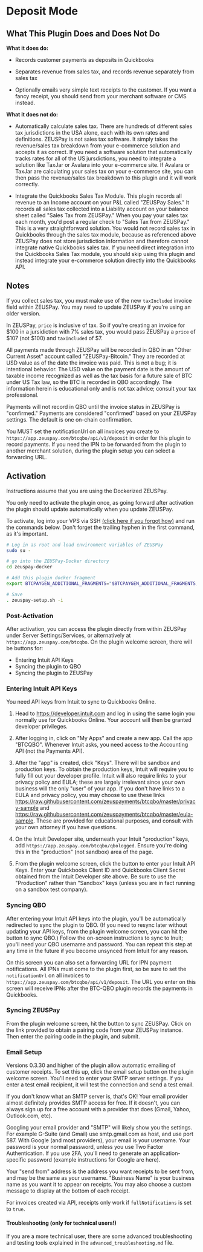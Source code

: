<h1>Deposit Mode</h1>

<h2>What This Plugin Does and Does Not Do</h2>

**What it does do:**

* Records customer payments as deposits in Quickbooks

* Separates revenue from sales tax, and records revenue separately from sales tax

* Optionally emails very simple text receipts to the customer. If you want a fancy receipt, you should send from your merchant software or CMS instead.

**What it does not do:**

* Automatically calculate sales tax. There are hundreds of different sales tax jurisdictions in the USA alone, each with its own rates and definitions. ZEUSPay is not sales tax software. It simply takes the revenue/sales tax breakdown from your e-commerce solution and accepts it as correct. If you need a software solution that automatically tracks rates for all of the US jursdictions, you need to integrate a solution like TaxJar or Avalara into your e-commerce site. If Avalara or TaxJar are calculating your sales tax on your e-commerce site, you can then pass the revenue/sales tax breakdown to this plugin and it will work correctly.

* Integrate the Quickbooks Sales Tax Module. This plugin records all revenue to an Income account on your P&L called "ZEUSPay Sales." It records all sales tax collected into a Liability account on your balance sheet called "Sales Tax from ZEUSPay." When you pay your sales tax each month, you'd post a regular check to "Sales Tax from ZEUSPay." This is a very straightforward solution. You would not record sales tax in Quickbooks through the sales tax module, because as referenced above ZEUSPay does not store jurisdiction information and therefore cannot integrate native Quickbooks sales tax. If you need direct integration into the Quickbooks Sales Tax module, you should skip using this plugin and instead integrate your e-commerce solution directly into the Quickbooks API.

<h2>Notes</h2>

If you collect sales tax, you must make use of the new `taxIncluded` invoice field within ZEUSPay. You may need to update ZEUSPay if you're using an older version.

In ZEUSPay, `price` is inclusive of tax. So if you're creating an invoice for $100 in a jursidiction with 7% sales tax, you would pass ZEUSPay a `price` of $107 (not $100) and `taxIncluded` of $7.

All payments made through ZEUSPay will be recorded in QBO in an "Other Current Asset" account called "ZEUSPay-Bitcoin." They are recorded at USD value as of the date the invoice was paid. This is not a bug; it is intentional behavior. The USD value on the payment date is the amount of taxable income recognized as well as the tax basis for a future sale of BTC under US Tax law, so the BTC is recorded in QBO accordingly. The information herein is educational only and is not tax advice; consult your tax professional.

Payments will not record in QBO until the invoice status in ZEUSPay is "confirmed." Payments are considered "confirmed" based on your ZEUSPay settings. The default is one on-chain confirmation.

You MUST set the notificationUrl on all invoices you create to `https://app.zeuspay.com/btcqbo/api/v1/deposit` in order for this plugin to record payments. If you need the IPN to be forwarded from the plugin to another merchant solution, during the plugin setup you can select a forwarding URL.

<h2>Activation</h2>

Instructions assume that you are using the Dockerized ZEUSPay.

You only need to activate the plugin once, as going forward after activation the plugin should update automatically when you update ZEUSPay.

To activate, log into your VPS via SSH [(click here if you forgot how)](https://github.com/zeuspayments/btcqbo/blob/master/ssh.md) and run the commands below. Don't forget the trailing hyphen in the first command, as it's important.

```bash
# Log in as root and load environment variables of ZEUSPay
sudo su -

# go into the ZEUSPay-Docker directory
cd zeuspay-docker

# Add this plugin docker fragment
export BTCPAYGEN_ADDITIONAL_FRAGMENTS="$BTCPAYGEN_ADDITIONAL_FRAGMENTS;opt-add-btcqbo"

# Save
. zeuspay-setup.sh -i
```

<h3>Post-Activation</h3>

After activation, you can access the plugin directly from within ZEUSPay under Server Settings/Services, or alternatively at `https://app.zeuspay.com/btcqbo`. On the plugin welcome screen, there will be buttons for:

* Entering Intuit API Keys
* Syncing the plugin to QBO
* Syncing the plugin to ZEUSPay

<h3>Entering Intuit API Keys</h3>

You need API keys from Intuit to sync to Quickbooks Online.

1. Head to https://developer.intuit.com and log in using the same login you normally use for Quickbooks Online. Your account will then be granted developer privileges.

2. After logging in, click on "My Apps" and create a new app. Call the app "BTCQBO". Whenever Intuit asks, you need access to the Accounting API (not the Payments API).

3. After the "app" is created, click "Keys". There will be sandbox and production keys. To obtain the production keys, Intuit will require you to fully fill out your developer profile. Intuit will also require links to your privacy policy and EULA; these are largely irrelevant since your own business will the only "user" of your app. If you don't have links to a EULA and privacy policy, you may choose to use these links https://raw.githubusercontent.com/zeuspayments/btcqbo/master/privacy-sample and https://raw.githubusercontent.com/zeuspayments/btcqbo/master/eula-sample. These are provided for educational purposes, and consult with your own attorney if you have questions. 

4. On the Intuit Developer site, underneath your Intuit "production" keys, add `https://app.zeuspay.com/btcqbo/qbologged`. Ensure you're doing this in the "production" (not sandbox) area of the page.

5. From the plugin welcome screen, click the button to enter your Intuit API Keys. Enter your Quickbooks Client ID and Quickbooks Client Secret obtained from the Intuit Developer site above. Be sure to use the "Production" rather than "Sandbox" keys (unless you are in fact running on a sandbox test company).

<h3>Syncing QBO</h3>

After entering your Intuit API keys into the plugin, you'll be automatically redirected to sync the plugin to QBO. (If you need to resync later without updating your API keys, from the plugin welcome screen, you can hit the button to sync QBO.) Follow the on-screen instructions to sync to Inuit; you'll need your QBO username and password. You can repeat this step at any time in the future if you become unsynced from Intuit for any reason.

On this screen you can also set a forwarding URL for IPN payment notifications. All IPNs must come to the plugin first, so be sure to set the `notificationUrl` on all invoices to `https://app.zeuspay.com/btcqbo/api/v1/deposit`. The URL you enter on this screen will receive IPNs after the BTC-QBO plugin records the payments in Quickbooks.

<h3>Syncing ZEUSPay</h3>

From the plugin welcome screen, hit the button to sync ZEUSPay. Click on the link provided to obtain a pairing code from your ZEUSPay instance. Then enter the pairing code in the plugin, and submit.

<h3>Email Setup</h3>

Versions 0.3.30 and higher of the plugin allow automatic emailing of customer receipts. To set this up, click the email setup button on the plugin welcome screen. You'll need to enter your SMTP server settings. If you enter a test email recipient, it will test the connection and send a test email.

If you don't know what an SMTP server is, that's OK! Your email provider almost definitely provides SMTP access for free. If it doesn't, you can always sign up for a free account with a provider that does (Gmail, Yahoo, Outlook.com, etc).

Googling your email provider and "SMTP" will likely show you the settings. For example G-Suite (and Gmail) use smtp.gmail.com as host, and use port 587. With Google (and most providers), your email is your username. Your password is your normal password, unless you use Two Factor Authentication. If you use 2FA, you'll need to generate an application-specific password (example instructions for Google are here).

Your "send from" address is the address you want receipts to be sent from, and may be the same as your username. "Business Name" is your business name as you want it to appear on receipts. You may also choose a custom message to display at the bottom of each receipt.

For invoices created via API, receipts only work if `fullNotifications` is set to `true`.


<h4>Troubleshooting (only for technical users!)</h4>

If you are a more technical user, there are some advanced troubleshooting and testing tools explained in the `advanced_troubleshooting.md` file.
